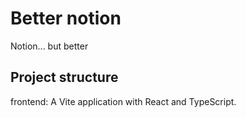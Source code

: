 # Better notion
Notion... but better 


## Project structure

frontend: A Vite application with React and TypeScript.
